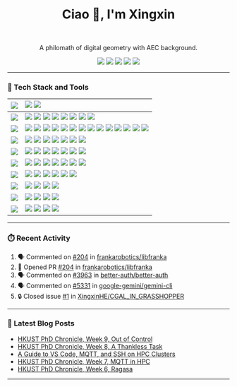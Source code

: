 <div align="center">

<h1 align="center">Ciao 👋, I'm Xingxin</h1>

<br/>

A philomath of digital geometry with AEC background.

[![][social-youtube-shield]][social-youtube-link]
[![][social-x-shield]][social-x-link]
[![][social-linkedin-shield]][social-linkedin-link]
[![][social-email-shield]][social-email-link]
[![][social-website-shield]][social-website-link]



</div>


---


### 💫 Tech Stack and Tools

| ![][h-design]  | ![][design-adobe] ![][design-figma]                                                                                                                       |
| :------------- | :-------------------------------------------------------------------------------------------------------------------------------------------------------- |
| ![][h-modeling]  | ![][modeling-blender] ![][modeling-rhino] ![][modeling-revit] ![][modeling-sketchup] ![][modeling-grasshopper] ![][modeling-autocad] ![][modeling-3dsmax] ![][modeling-dynamo] |
| ![][h-languages] | ![][h-frequent] ![][languages-c] ![][languages-cpp] ![][languages-csharp] ![][languages-cuda] ![][languages-typescript] ![][languages-javascript] ![][languages-python] ![][h-divider] ![][h-fun] ![][languages-ocaml] ![][languages-lean] ![][languages-julia] ![][languages-wolframlanguage]  |
| ![][h-frontend]  | ![][frontend-react] ![][frontend-nextjs] ![][frontend-astro] ![][frontend-zustand] ![][frontend-better-auth] ![][frontend-shadcnui] ![][frontend-tailwind] |
| ![][h-backend]   | ![][backend-nodejs] ![][backend-graphql] ![][backend-postgres] ![][backend-drizzle] ![][backend-apollographql] ![][backend-supabase] ![][backend-upstash] |
| ![][h-chore]    | ![][devops-npm] ![][devops-pnpm] ![][devops-bun] ![][chore-msvc] ![][chore-clang] ![][chore-gcc] ![][chore-uv] |
| ![][h-devops]    | ![][devops-docker] ![][devops-github-actions] ![][devops-vercel] ![][devops-netlify] ![][devops-eslint] ![][devops-git]  |
| ![][h-ide]       | ![][ide-vscode] ![][ide-visualstudio] ![][ide-qt] ![][ide-intellij]                                                                                                                   |
| ![][h-os]        | ![][os-win11] ![][os-ubuntu] ![][os-archlinux] ![][os-macos]                                                                                                                          |
| ![][h-shell]     | ![][shell-windows-terminal] ![][shell-oh-my-posh] ![][shell-just]   ![][shell-alacritty]                                                                       |



---

### ⏱️ Recent Activity
<!--START_SECTION:activity-->
1. 🗣 Commented on [#204](https://github.com/frankarobotics/libfranka/pull/204#issuecomment-3420391309) in [frankarobotics/libfranka](https://github.com/frankarobotics/libfranka)
2. 💪 Opened PR [#204](undefined) in [frankarobotics/libfranka](https://github.com/frankarobotics/libfranka)
3. 🗣 Commented on [#3963](https://github.com/better-auth/better-auth/pull/3963#issuecomment-3212790936) in [better-auth/better-auth](https://github.com/better-auth/better-auth)
4. 🗣 Commented on [#5331](https://github.com/google-gemini/gemini-cli/issues/5331#issuecomment-3141950831) in [google-gemini/gemini-cli](https://github.com/google-gemini/gemini-cli)
5. 🔒 Closed issue [#1](https://github.com/XingxinHE/CGAL_IN_GRASSHOPPER/issues/1) in [XingxinHE/CGAL_IN_GRASSHOPPER](https://github.com/XingxinHE/CGAL_IN_GRASSHOPPER)
    <!--END_SECTION:activity-->



---

### 📕 Latest Blog Posts

<!-- BLOG-POST-LIST:START -->
- [HKUST PhD Chronicle, Week 9, Out of Control](https://blog.xingxinhe.com/2025/10/phd-chronicle-week-009-out-of-control/)
- [HKUST PhD Chronicle, Week 8, A Thankless Task](https://blog.xingxinhe.com/2025/10/phd-chronicle-week-008-thankless-task/)
- [A Guide to VS Code, MQTT, and SSH on HPC Clusters](https://blog.xingxinhe.com/2025/10/vscode-mqtt-ssh-hpc/)
- [HKUST PhD Chronicle, Week 7, MQTT in HPC](https://blog.xingxinhe.com/2025/10/phd-chronicle-week-007-mqtt-in-hpc/)
- [HKUST PhD Chronicle, Week 6, Ragasa](https://blog.xingxinhe.com/2025/09/phd-chronicle-week-006-ragasa/)
<!-- BLOG-POST-LIST:END -->


---

<!-- SHIELD & URL -->

[website]: https://www.xingxinhe.com
[my_blog]: https://blog.xingxinhe.com
[DDG]: https://github.com/XingxinHE/ComputationalGeometry

[h-design]: https://img.shields.io/badge/-DESIGN-000?style=flat-square
[h-modeling]: https://img.shields.io/badge/-MODELING-000?style=flat-square
[h-languages]: https://img.shields.io/badge/-LANGUAGES-000?style=flat-square
[h-frontend]: https://img.shields.io/badge/-FRONTEND-000?style=flat-square
[h-backend]: https://img.shields.io/badge/-BACKEND-000?style=flat-square
[h-devops]: https://img.shields.io/badge/-DEVOPS-000?style=flat-square
[h-ide]: https://img.shields.io/badge/-IDE-000?style=flat-square
[h-os]: https://img.shields.io/badge/-OS-000?style=flat-square
[h-shell]: https://img.shields.io/badge/-SHELL-000?style=flat-square
[h-chore]: https://img.shields.io/badge/-CHORE-000?style=flat-square

[h-frequent]: https://img.shields.io/badge/-FREQUENT:-000?style=flat
[h-fun]: https://img.shields.io/badge/-FUN:-000?style=flat
[h-divider]:https://img.shields.io/badge/-%7C-000?style=flat

[design-adobe]: https://img.shields.io/badge/-Adobe-000?style=flat-square&logoColor=white&logo=adobe
[design-figma]: https://img.shields.io/badge/-Figma-000?style=flat-square&logoColor=white&logo=figma

[modeling-blender]: https://img.shields.io/badge/-Blender-000?style=flat-square&logoColor=white&logo=blender
[modeling-rhino]: https://img.shields.io/badge/-Rhino-000?style=flat-square&logoColor=white&logo=rhinoceros
[modeling-revit]: https://img.shields.io/badge/-Revit-000?style=flat-square&logoColor=white&logo=autodeskrevit
[modeling-sketchup]: https://img.shields.io/badge/-SketchUp-000?style=flat-square&logoColor=white&logo=sketchup

[frontend-react]: https://img.shields.io/badge/-React-000?style=flat-square&logoColor=white&logo=react
[frontend-nextjs]: https://img.shields.io/badge/-Next.js-000?style=flat-square&logoColor=white&logo=nextdotjs
[frontend-astro]: https://img.shields.io/badge/-Astro-000?style=flat-square&logoColor=white&logo=astro
[frontend-zustand]: https://img.shields.io/badge/-%F0%9F%90%BB_Zustand-000?style=flat-square
[frontend-better-auth]: https://img.shields.io/badge/-Better_Auth-000?style=flat-square&logoColor=white&logo=betterauth
[frontend-shadcnui]: https://img.shields.io/badge/-Shadcn_UI-000?style=flat-square&logoColor=white&logo=shadcnui
[frontend-tailwind]: https://img.shields.io/badge/-Tailwind_CSS-000?style=flat-square&logoColor=white&logo=tailwindcss

[backend-nodejs]: https://img.shields.io/badge/-Node.js-000?style=flat-square&logoColor=white&logo=nodedotjs
[backend-graphql]: https://img.shields.io/badge/-GraphQL-000?style=flat-square&logoColor=white&logo=graphql
[backend-postgres]: https://img.shields.io/badge/-PostgreSQL-000?style=flat-square&logoColor=white&logo=postgresql
[backend-drizzle]: https://img.shields.io/badge/-Drizzle-000?style=flat-square&logoColor=white&logo=drizzle
[backend-apollographql]: https://img.shields.io/badge/-ApolloGraphQL-000?style=flat-square&logoColor=white&logo=apollographql
[backend-supabase]: https://img.shields.io/badge/-Supabase-000?style=flat-square&logoColor=white&logo=supabase
[backend-upstash]: https://img.shields.io/badge/-Upstash-000?style=flat-square&logoColor=white&logo=upstash

[devops-npm]: https://img.shields.io/badge/-NPM-000?style=flat-square&logoColor=white&logo=npm
[devops-pnpm]: https://img.shields.io/badge/-PNPM-000?style=flat-square&logoColor=white&logo=pnpm
[devops-bun]: https://img.shields.io/badge/-Bun-000?style=flat-square&logoColor=white&logo=bun
[devops-docker]: https://img.shields.io/badge/-Docker-000?style=flat-square&logoColor=white&logo=docker
[devops-github-actions]: https://img.shields.io/badge/-GitHub_Actions-000?style=flat-square&logoColor=white&logo=githubactions
[devops-vercel]: https://img.shields.io/badge/-Vercel-000?style=flat-square&logoColor=white&logo=vercel
[devops-netlify]: https://img.shields.io/badge/-Netlify-000?style=flat-square&logoColor=white&logo=netlify
[devops-eslint]: https://img.shields.io/badge/-ESLint-000?style=flat-square&logoColor=white&logo=eslint
[devops-git]: https://img.shields.io/badge/-Git-000?style=flat-square&logoColor=white&logo=git

[chore-msvc]: https://img.shields.io/badge/-msvc-000?style=flat-square&logoColor=white&logo=msvc
[chore-clang]: https://img.shields.io/badge/-clang-000?style=flat-square&logoColor=white&logo=llvm
[chore-gcc]: https://img.shields.io/badge/-gcc-000?style=flat-square&logoColor=white&logo=gnu
[chore-uv]: https://img.shields.io/badge/-uv-000?style=flat-square&logoColor=white&logo=uv


[modeling-grasshopper]: https://img.shields.io/badge/-Grasshopper-000?style=flat-square&logoColor=white&logo=grasshopper
[modeling-autocad]: https://img.shields.io/badge/-AutoCAD-000?style=flat-square&logoColor=white&logo=autocad
[modeling-3dsmax]: https://img.shields.io/badge/-3ds_Max-000?style=flat-square&logoColor=white&logo=3dsmax
[modeling-dynamo]: https://img.shields.io/badge/-Dynamo-000?style=flat-square&logoColor=white&logo=dynamo

[languages-c]: https://img.shields.io/badge/-C-000?style=flat-square&logoColor=white
[languages-cpp]: https://img.shields.io/badge/-C++-000?style=flat-square&logoColor=white&logo=cplusplus
[languages-csharp]: https://img.shields.io/badge/-C%23-000?style=flat-square&logoColor=white&logo=csharp
[languages-cuda]: https://img.shields.io/badge/-CUDA-000?style=flat-square&logoColor=white&logo=nvidia
[languages-typescript]: https://img.shields.io/badge/-TypeScript-000?style=flat-square&logoColor=white&logo=typescript
[languages-javascript]: https://img.shields.io/badge/-JavaScript-000?style=flat-square&logoColor=white&logo=javascript
[languages-python]: https://img.shields.io/badge/-Python-000?style=flat-square&logoColor=white&logo=python
[languages-ocaml]: https://img.shields.io/badge/-OCaml-000?style=flat-square&logoColor=white&logo=ocaml
[languages-lean]: https://img.shields.io/badge/-Lean-000?style=flat-square&logoColor=white&logo=lean
[languages-julia]: https://img.shields.io/badge/-Julia-000?style=flat-square&logoColor=white&logo=julia
[languages-processing]: https://img.shields.io/badge/-Processing-000?style=flat-square&logoColor=white&logo=processing
[languages-wolframlanguage]: https://img.shields.io/badge/-WolframLanguage-000?style=flat-square&logoColor=white&logo=wolframlanguage




[ide-vscode]: https://img.shields.io/badge/-VS_Code-000?style=flat-square&logoColor=white&logo=visualstudiocode
[ide-visualstudio]: https://img.shields.io/badge/-Visual_Studio-000?style=flat-square&logoColor=white&logo=visualstudio
[ide-qt]: https://img.shields.io/badge/-Qt-000?style=flat-square&logoColor=white&logo=qt
[ide-intellij]: https://img.shields.io/badge/-IntelliJ_IDEA-000?style=flat-square&logoColor=white&logo=intellijidea

[os-win11]: https://img.shields.io/badge/-Windows_11-000?style=flat-square&logoColor=white&logo=windows11
[os-macos]: https://img.shields.io/badge/-macOS-000?style=flat-square&logoColor=white&logo=apple
[os-archlinux]: https://img.shields.io/badge/-Arch_Linux-000?style=flat-square&logoColor=white&logo=archlinux
[os-ubuntu]: https://img.shields.io/badge/-Ubuntu-000?style=flat-square&logoColor=white&logo=ubuntu

[shell-windows-terminal]: https://img.shields.io/badge/-Windows_Terminal-000?style=flat-square&logoColor=white&logo=windowsterminal
[shell-oh-my-posh]: https://img.shields.io/badge/-Oh_My_Posh-000?style=flat-square&logoColor=white&logo=ohmyposh
[shell-just]: https://img.shields.io/badge/-Just-000?style=flat-square
[shell-alacritty]: https://img.shields.io/badge/-Alacritty-000?style=flat-square&logoColor=white&logo=alacritty


[social-youtube-link]: https://www.youtube.com/channel/UCY0AvzIUR6XFJU9yJLOnq8Q
[social-youtube-shield]: https://img.shields.io/badge/-hex.16-black?labelColor=black&logo=youtube&logoColor=white&style=flat-square

[social-x-link]: https://x.com/iamhxx
[social-x-shield]: https://img.shields.io/badge/-iamhxx-black?labelColor=black&logo=x&logoColor=white&style=flat-square

[social-linkedin-link]: https://linkedin.com/in/xingxin-he
[social-linkedin-shield]: https://img.shields.io/badge/-linkedin-black?labelColor=black&logo=linkedin&logoColor=white&style=flat-square

[social-email-link]: mailto:xingxin.he@mail.polimi.it
[social-email-shield]: https://img.shields.io/badge/-email-black?labelColor=black&logo=gmail&logoColor=white&style=flat-square

[social-website-link]: https://www.xingxinhe.com
[social-website-shield]: https://img.shields.io/badge/-website-black?labelColor=black&logo=website&logoColor=white&style=flat-square
